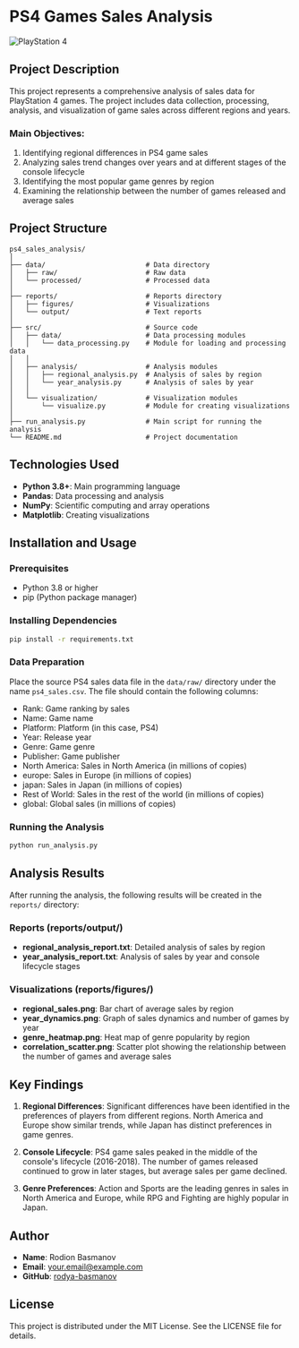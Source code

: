 # PS4 Games Sales Analysis

![PlayStation 4](https://placehold.co/600x300/5073b8/white?text=PS4+Sales+Analysis)

## Project Description

This project represents a comprehensive analysis of sales data for PlayStation 4 games. The project includes data collection, processing, analysis, and visualization of game sales across different regions and years.

### Main Objectives:

1. Identifying regional differences in PS4 game sales
2. Analyzing sales trend changes over years and at different stages of the console lifecycle
3. Identifying the most popular game genres by region
4. Examining the relationship between the number of games released and average sales

## Project Structure

```
ps4_sales_analysis/
│
├── data/                         # Data directory
│   ├── raw/                      # Raw data
│   └── processed/                # Processed data
│
├── reports/                      # Reports directory
│   ├── figures/                  # Visualizations
│   └── output/                   # Text reports
│
├── src/                          # Source code
│   ├── data/                     # Data processing modules
│   │   └── data_processing.py    # Module for loading and processing data
│   │
│   ├── analysis/                 # Analysis modules
│   │   ├── regional_analysis.py  # Analysis of sales by region
│   │   └── year_analysis.py      # Analysis of sales by year
│   │
│   └── visualization/            # Visualization modules
│       └── visualize.py          # Module for creating visualizations
│
├── run_analysis.py               # Main script for running the analysis
└── README.md                     # Project documentation
```

## Technologies Used

- **Python 3.8+**: Main programming language
- **Pandas**: Data processing and analysis
- **NumPy**: Scientific computing and array operations
- **Matplotlib**: Creating visualizations

## Installation and Usage

### Prerequisites

- Python 3.8 or higher
- pip (Python package manager)

### Installing Dependencies

```bash
pip install -r requirements.txt
```

### Data Preparation

Place the source PS4 sales data file in the `data/raw/` directory under the name `ps4_sales.csv`. The file should contain the following columns:
- Rank: Game ranking by sales
- Name: Game name
- Platform: Platform (in this case, PS4)
- Year: Release year
- Genre: Game genre
- Publisher: Game publisher
- North America: Sales in North America (in millions of copies)
- europe: Sales in Europe (in millions of copies)
- japan: Sales in Japan (in millions of copies)
- Rest of World: Sales in the rest of the world (in millions of copies)
- global: Global sales (in millions of copies)

### Running the Analysis

```bash
python run_analysis.py
```

## Analysis Results

After running the analysis, the following results will be created in the `reports/` directory:

### Reports (reports/output/)

- **regional_analysis_report.txt**: Detailed analysis of sales by region
- **year_analysis_report.txt**: Analysis of sales by year and console lifecycle stages

### Visualizations (reports/figures/)

- **regional_sales.png**: Bar chart of average sales by region
- **year_dynamics.png**: Graph of sales dynamics and number of games by year
- **genre_heatmap.png**: Heat map of genre popularity by region
- **correlation_scatter.png**: Scatter plot showing the relationship between the number of games and average sales

## Key Findings

1. **Regional Differences**: Significant differences have been identified in the preferences of players from different regions. North America and Europe show similar trends, while Japan has distinct preferences in game genres.

2. **Console Lifecycle**: PS4 game sales peaked in the middle of the console's lifecycle (2016-2018). The number of games released continued to grow in later stages, but average sales per game declined.

3. **Genre Preferences**: Action and Sports are the leading genres in sales in North America and Europe, while RPG and Fighting are highly popular in Japan.

## Author

- **Name**: Rodion Basmanov
- **Email**: your.email@example.com
- **GitHub**: [rodya-basmanov](https://github.com/rodya-basmanov)

## License

This project is distributed under the MIT License. See the LICENSE file for details. 